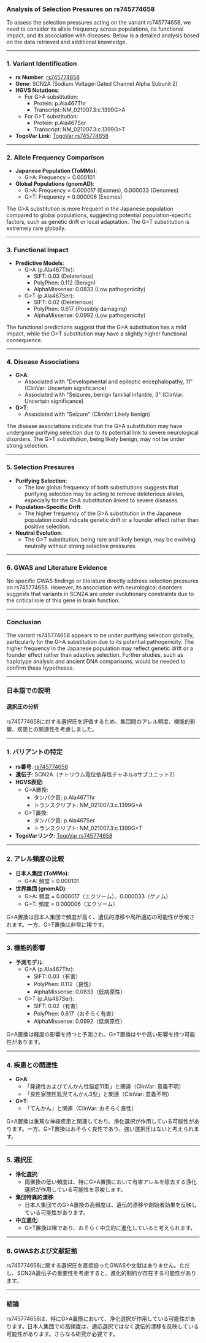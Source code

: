 ### Analysis of Selection Pressures on rs745774658

To assess the selection pressures acting on the variant rs745774658, we need to consider its allele frequency across populations, its functional impact, and its association with diseases. Below is a detailed analysis based on the data retrieved and additional knowledge.

---

### 1. **Variant Identification**
- **rs Number**: [rs745774658](https://identifiers.org/dbsnp/rs745774658)
- **Gene**: SCN2A (Sodium Voltage-Gated Channel Alpha Subunit 2)
- **HGVS Notations**:
  - For G>A substitution: 
    - Protein: p.Ala467Thr
    - Transcript: NM_021007.3:c.1399G>A
  - For G>T substitution:
    - Protein: p.Ala467Ser
    - Transcript: NM_021007.3:c.1399G>T
- **TogoVar Link**: [TogoVar rs745774658](https://togovar.org/variant/tgv9339051)

---

### 2. **Allele Frequency Comparison**
- **Japanese Population (ToMMo)**:
  - G>A: Frequency = 0.000101
- **Global Populations (gnomAD)**:
  - G>A: Frequency = 0.000017 (Exomes), 0.000033 (Genomes)
  - G>T: Frequency = 0.000006 (Exomes)

The G>A substitution is more frequent in the Japanese population compared to global populations, suggesting potential population-specific factors, such as genetic drift or local adaptation. The G>T substitution is extremely rare globally.

---

### 3. **Functional Impact**
- **Predictive Models**:
  - G>A (p.Ala467Thr):
    - SIFT: 0.03 (Deleterious)
    - PolyPhen: 0.112 (Benign)
    - AlphaMissense: 0.0833 (Low pathogenicity)
  - G>T (p.Ala467Ser):
    - SIFT: 0.02 (Deleterious)
    - PolyPhen: 0.617 (Possibly damaging)
    - AlphaMissense: 0.0992 (Low pathogenicity)

The functional predictions suggest that the G>A substitution has a mild impact, while the G>T substitution may have a slightly higher functional consequence.

---

### 4. **Disease Associations**
- **G>A**:
  - Associated with "Developmental and epileptic encephalopathy, 11" (ClinVar: Uncertain significance)
  - Associated with "Seizures, benign familial infantile, 3" (ClinVar: Uncertain significance)
- **G>T**:
  - Associated with "Seizure" (ClinVar: Likely benign)

The disease associations indicate that the G>A substitution may have undergone purifying selection due to its potential link to severe neurological disorders. The G>T substitution, being likely benign, may not be under strong selection.

---

### 5. **Selection Pressures**
- **Purifying Selection**:
  - The low global frequency of both substitutions suggests that purifying selection may be acting to remove deleterious alleles, especially for the G>A substitution linked to severe diseases.
- **Population-Specific Drift**:
  - The higher frequency of the G>A substitution in the Japanese population could indicate genetic drift or a founder effect rather than positive selection.
- **Neutral Evolution**:
  - The G>T substitution, being rare and likely benign, may be evolving neutrally without strong selective pressures.

---

### 6. **GWAS and Literature Evidence**
No specific GWAS findings or literature directly address selection pressures on rs745774658. However, its association with neurological disorders suggests that variants in SCN2A are under evolutionary constraints due to the critical role of this gene in brain function.

---

### Conclusion
The variant rs745774658 appears to be under purifying selection globally, particularly for the G>A substitution due to its potential pathogenicity. The higher frequency in the Japanese population may reflect genetic drift or a founder effect rather than adaptive selection. Further studies, such as haplotype analysis and ancient DNA comparisons, would be needed to confirm these hypotheses.

---

### 日本語での説明

#### 選択圧の分析
rs745774658に対する選択圧を評価するため、集団間のアレル頻度、機能的影響、疾患との関連性を考慮しました。

---

### 1. **バリアントの特定**
- **rs番号**: [rs745774658](https://identifiers.org/dbsnp/rs745774658)
- **遺伝子**: SCN2A（ナトリウム電位依存性チャネルαサブユニット2）
- **HGVS表記**:
  - G>A置換:
    - タンパク質: p.Ala467Thr
    - トランスクリプト: NM_021007.3:c.1399G>A
  - G>T置換:
    - タンパク質: p.Ala467Ser
    - トランスクリプト: NM_021007.3:c.1399G>T
- **TogoVarリンク**: [TogoVar rs745774658](https://togovar.org/variant/tgv9339051)

---

### 2. **アレル頻度の比較**
- **日本人集団 (ToMMo)**:
  - G>A: 頻度 = 0.000101
- **世界集団 (gnomAD)**:
  - G>A: 頻度 = 0.000017（エクソーム）、0.000033（ゲノム）
  - G>T: 頻度 = 0.000006（エクソーム）

G>A置換は日本人集団で頻度が高く、遺伝的漂移や局所適応の可能性が示唆されます。一方、G>T置換は非常に稀です。

---

### 3. **機能的影響**
- **予測モデル**:
  - G>A (p.Ala467Thr):
    - SIFT: 0.03（有害）
    - PolyPhen: 0.112（良性）
    - AlphaMissense: 0.0833（低病原性）
  - G>T (p.Ala467Ser):
    - SIFT: 0.02（有害）
    - PolyPhen: 0.617（おそらく有害）
    - AlphaMissense: 0.0992（低病原性）

G>A置換は軽度の影響を持つと予測され、G>T置換はやや高い影響を持つ可能性があります。

---

### 4. **疾患との関連性**
- **G>A**:
  - 「発達性およびてんかん性脳症11型」と関連（ClinVar: 意義不明）
  - 「良性家族性乳児てんかん3型」と関連（ClinVar: 意義不明）
- **G>T**:
  - 「てんかん」と関連（ClinVar: おそらく良性）

G>A置換は重篤な神経疾患と関連しており、浄化選択が作用している可能性があります。一方、G>T置換はおそらく良性であり、強い選択圧はないと考えられます。

---

### 5. **選択圧**
- **浄化選択**:
  - 両置換の低い頻度は、特にG>A置換において有害アレルを除去する浄化選択が作用している可能性を示唆します。
- **集団特異的漂移**:
  - 日本人集団でのG>A置換の高頻度は、遺伝的漂移や創始者効果を反映している可能性があります。
- **中立進化**:
  - G>T置換は稀であり、おそらく中立的に進化していると考えられます。

---

### 6. **GWASおよび文献証拠**
rs745774658に関する選択圧を直接扱ったGWASや文献はありません。ただし、SCN2A遺伝子の重要性を考慮すると、進化的制約が存在する可能性があります。

---

### 結論
rs745774658は、特にG>A置換において、浄化選択が作用している可能性があります。日本人集団での高頻度は、適応選択ではなく遺伝的漂移を反映している可能性があります。さらなる研究が必要です。


